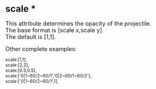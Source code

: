 # scale *
<font size=4>This attribute determines the opacity of the projectile.    
The base format is [scale x,scale y].   
The default is [1,1].
</font>
<br/>
<br/>
<font size=4>Other complete examples:    </font>

scale:[1,1],   
scale:[2,2],   
scale:[0.5,0.5],   
scale:['0|1~60/2~60/1','0|2~60/1~60/2'],   
scale:['0|1~60/2~60/1',1],   
